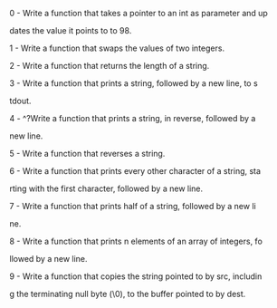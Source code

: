 0 - Write a function that takes a pointer to an int as parameter and up                                                                            

dates the value it points to to 98.                                                                                                                

1 - Write a function that swaps the values of two integers.                                                                                        

2 - Write a function that returns the length of a string.                                                                                          

3 - Write a function that prints a string, followed by a new line, to s                                                                            

tdout.                                                                                                                                             

4 - ^?Write a function that prints a string, in reverse, followed by a                                                                             

new line.                                                                                                                                          

5 - Write a function that reverses a string.                                                                                                       

6 - Write a function that prints every other character of a string, sta                                                                            

rting with the first character, followed by a new line.                                                                                            

7 - Write a function that prints half of a string, followed by a new li                                                                            

ne.                                                                                                                                                

8 - Write a function that prints n elements of an array of integers, fo                                                                            

llowed by a new line.                                                                                                                              

9 - Write a function that copies the string pointed to by src, includin                                                                            

g the terminating null byte (\0), to the buffer pointed to by dest. 
